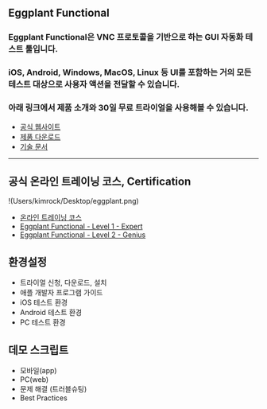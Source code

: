 ## Eggplant Functional
### Eggplant Functional은 VNC 프로토콜을 기반으로 하는 GUI 자동화 테스트 툴입니다.
### iOS, Android, Windows, MacOS, Linux 등 UI를 포함하는 거의 모든 테스트 대상으로 사용자 액션을 전달할 수 있습니다.
### 아래 링크에서 제품 소개와 30일 무료 트라이얼을 사용해볼 수 있습니다.

* [공식 웹사이트](https://eggplant.io/)
* [제품 다운로드](https://eggplant.io/downloads)
* [기술 문서](http://docs.testplant.com/eggplant-documentation-home.htm)
------

## 공식 온라인 트레이닝 코스, Certification
!(Users/kimrock/Desktop/eggplant.png)
* [온라인 트레이닝 코스](https://eggplant.io/training-and-certifications)
* [Eggplant Functional - Level 1 - Expert](https://eggplant.io/eggplant-functional-level-1)
* [Eggplant Functional - Level 2 - Genius](https://eggplant.io/eggplant-functional-level-2-genius)

## 환경설정
* 트라이얼 신청, 다운로드, 설치
* 애플 개발자 프로그램 가이드
* iOS 테스트 환경
* Android 테스트 환경
* PC 테스트 환경

## 데모 스크립트
* 모바일(app)
* PC(web)
* 문제 해결 (트러블슈팅)
* Best Practices
